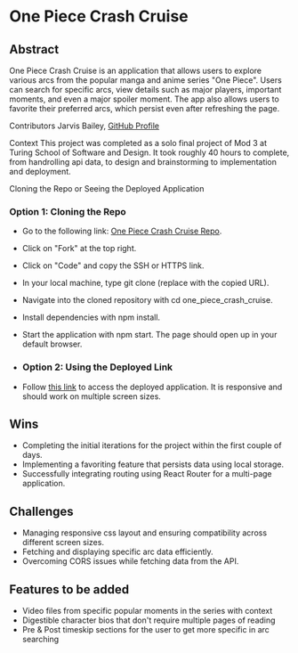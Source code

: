 # One Piece Crash Cruise
## Abstract
One Piece Crash Cruise is an application that allows users to explore various arcs from the popular manga and anime series "One Piece". Users can search for specific arcs, view details such as major players, important moments, and even a major spoiler moment. The app also allows users to favorite their preferred arcs, which persist even after refreshing the page.

Contributors
Jarvis Bailey, [GitHub Profile](https://github.com/baileyjarvis2814/crash-cruise)

Context
This project was completed as a solo final project of Mod 3 at Turing School of Software and Design. It took roughly 40 hours to complete, from handrolling api data, to design and brainstorming to implementation and deployment.

Cloning the Repo or Seeing the Deployed Application
### Option 1: Cloning the Repo
- Go to the following link: [One Piece Crash Cruise Repo](https://github.com/baileyjarvis2814/crash-cruise).

- Click on "Fork" at the top right.
- Click on "Code" and copy the SSH or HTTPS link.
- In your local machine, type git clone <link> (replace <link> with the copied URL).
- Navigate into the cloned repository with cd one_piece_crash_cruise.
- Install dependencies with npm install.
- Start the application with npm start. The page should open up in your default browser.
- ### Option 2: Using the Deployed Link
- Follow [this link](https://crash-cruise-j1d971w99-jarvis-projects-77e68e1c.vercel.app/) to access the deployed application. It is responsive and should work on multiple screen sizes.

## Wins
- Completing the initial iterations for the project within the first couple of days.
- Implementing a favoriting feature that persists data using local storage.
- Successfully integrating routing using React Router for a multi-page application.

## Challenges
- Managing responsive css layout and ensuring compatibility across different screen sizes.
- Fetching and displaying specific arc data efficiently.
- Overcoming CORS issues while fetching data from the API.

## Features to be added
- Video files from specific popular moments in the series with context
- Digestible character bios that don't require multiple pages of reading
- Pre & Post timeskip sections for the user to get more specific in arc searching
